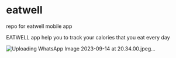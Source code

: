 # eatwell
repo for eatwell mobile app

EATWELL app help you to track your calories that you eat every day

![Uploading WhatsApp Image 2023-09-14 at 20.34.00.jpeg…]()


